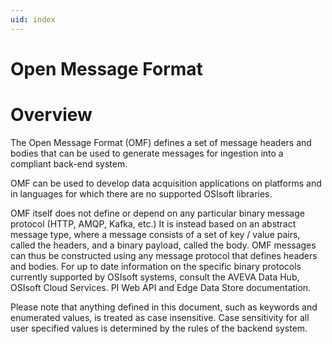 ```yaml
---
uid: index
---
```


Open Message Format
======================

# Overview

The Open Message Format (OMF) defines a set of message headers and bodies that can be used to generate messages for ingestion into a compliant back-end system.

OMF can be used to develop data acquisition applications on platforms and in languages for which there are no supported OSIsoft libraries.

OMF itself does not define or depend on any particular binary message protocol (HTTP, AMQP, Kafka, etc.) It is instead based on an abstract message type,
where a message consists of a set of key / value pairs, called the headers, and a binary payload, called the body. OMF messages can thus be constructed
using any message protocol that defines headers and bodies. For up to date information on the specific binary protocols currently supported by OSIsoft
systems, consult the AVEVA Data Hub, OSIsoft Cloud Services. PI Web API and Edge Data Store documentation.

Please note that anything defined in this document, such as keywords and enumerated
values, is treated as case insensitive. Case sensitivity for all user specified values
is determined by the rules of the backend system.
